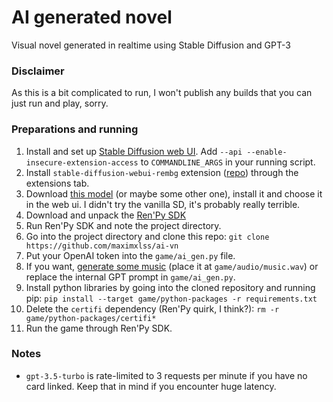 # AI generated novel

Visual novel generated in realtime using Stable Diffusion and GPT-3

### Disclaimer
As this is a bit complicated to run, I won't publish any builds that you can just run and play, sorry.

### Preparations and running
1. Install and set up [Stable Diffusion web UI](https://github.com/AUTOMATIC1111/stable-diffusion-webui). Add `--api --enable-insecure-extension-access` to `COMMANDLINE_ARGS` in your running script.
2. Install `stable-diffusion-webui-rembg` extension ([repo](https://github.com/AUTOMATIC1111/stable-diffusion-webui-rembg)) through the extensions tab.
3. Download [this model](https://civitai.com/models/8124/a-zovya-rpg-artist-tools) (or maybe some other one), install it and choose it in the web ui. I didn't try the vanilla SD, it's probably really terrible.
4. Download and unpack the [Ren'Py SDK](https://www.renpy.org/)
5. Run Ren'Py SDK and note the project directory.
6. Go into the project directory and clone this repo: `git clone https://github.com/maximxlss/ai-vn`
7. Put your OpenAI token into the `game/ai_gen.py` file.
8. If you want, [generate some music](https://colab.research.google.com/drive/1fxGqfg96RBUvGxZ1XXN07s3DthrKUl4-?usp=sharing) (place it at `game/audio/music.wav`) or replace the internal GPT prompt in `game/ai_gen.py`.
9. Install python libraries by going into the cloned repository and running pip: `pip install --target game/python-packages -r requirements.txt`
10. Delete the `certifi` dependency (Ren'Py quirk, I think?): `rm -r game/python-packages/certifi*`
11. Run the game through Ren'Py SDK.

### Notes
- `gpt-3.5-turbo` is rate-limited to 3 requests per minute if you have no card linked. Keep that in mind if you encounter huge latency.

